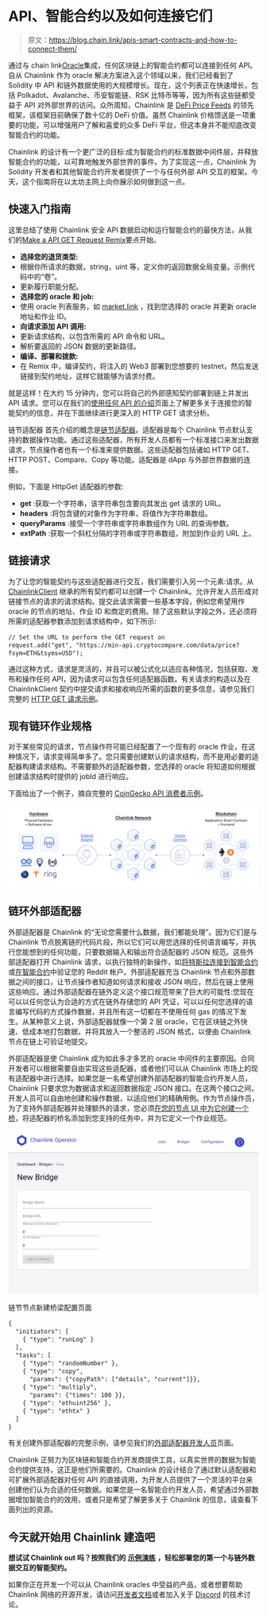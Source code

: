 # API、智能合约以及如何连接它们

> 原文：<https://blog.chain.link/apis-smart-contracts-and-how-to-connect-them/>

通过与 chain link[Oracle](https://chain.link/education/blockchain-oracles)集成，任何区块链上的智能合约都可以连接到任何 API。自从 Chainlink 作为 oracle 解决方案进入这个领域以来，我们已经看到了 Solidity 中 API 和链外数据使用的大规模增长。现在，这个列表正在快速增长，包括 Polkadot、Avalanche、币安智能链、RSK 比特币等等，因为所有这些链都受益于 API 对外部世界的访问。众所周知，Chainlink 是 [DeFi Price Feeds](https://chain.link/solutions/defi) 的领先框架，该框架目前确保了数十亿的 DeFi 价值。虽然 Chainlink 价格馈送是一项重要的功能，可以增强用户了解和喜爱的众多 DeFi 平台，但这本身并不能彻底改变智能合约的功能。

Chainlink 的设计有一个更广泛的目标:成为智能合约的标准数据中间件层，并释放智能合约的功能，以可靠地触发外部世界的事件。为了实现这一点，Chainlink 为 Solidity 开发者和其他智能合约开发者提供了一个与任何外部 API 交互的框架。今天，这个指南将在以太坊主网上向你展示如何做到这一点。

## 快速入门指南

这里总结了使用 Chainlink 安全 API 数据启动和运行智能合约的最快方法，从我们的[Make a API GET Request Remix](https://remix.ethereum.org/#url=https://docs.chain.link/samples/APIRequests/APIConsumer.sol&optimize=false&runs=200&evmVersion=null&version=soljson-v0.8.7+commit.e28d00a7.js)要点开始。

*   **选择您的退货类型:**
*   根据你所请求的数据，string，uint 等，定义你的返回数据全局变量。示例代码中的“卷”。
*   更新履行职能分配。
*   **选择您的 oracle 和 job:**
*   使用 oracle 列表服务，如 [market.link](http://market.link/) ，找到您选择的 oracle 并更新 oracle 地址和作业 ID。
*   **向请求添加 API 调用:**
*   更新请求结构，以包含所需的 API 命令和 URL。
*   解析要返回的 JSON 数据的更新路径。
*   **编译、部署和拨款:**
*   在 Remix 中，编译契约，将注入的 Web3 部署到您想要的 testnet，然后发送链接到契约地址，这样它就能够为请求付费。

就是这样！在大约 15 分钟内，您可以将自己的外部感知契约部署到链上并发出 API 请求。您可以在我们的[使用任何 API 的介绍](https://docs.chain.link/docs/request-and-receive-data)页面上了解更多关于连接您的智能契约的信息，并在下面继续进行更深入的 HTTP GET 请求分析。

链节适配器
首先介绍的概念是[链节适配器](https://docs.chain.link/docs/adapters)。适配器是每个 Chainlink 节点默认支持的数据操作功能。通过这些适配器，所有开发人员都有一个标准接口来发出数据请求，节点操作者也有一个标准来提供数据。这些适配器包括诸如 HTTP GET、HTTP POST、Compare、Copy 等功能。适配器是 dApp 与外部世界数据的连接。

例如，下面是 HttpGet 适配器的参数:

*   **get** :获取一个字符串，该字符串包含要向其发出 get 请求的 URL。
*   **headers** :将包含键的对象作为字符串，将值作为字符串数组。
*   **queryParams** :接受一个字符串或字符串数组作为 URL 的查询参数。
*   **extPath** :获取一个斜杠分隔的字符串或字符串数组，附加到作业的 URL 上。

## **链接请求**

为了让您的智能契约与这些适配器进行交互，我们需要引入另一个元素:请求。从 [ChainlinkClient](https://github.com/smartcontractkit/chainlink/blob/develop/evm-contracts/src/v0.6/ChainlinkClient.sol) 继承的所有契约都可以创建一个 Chainlink。允许开发人员形成对链接节点的请求的请求结构。提交此请求需要一些基本字段，例如您希望用作 oracle 的节点的地址、作业 ID 和商定的费用。除了这些默认字段之外，还必须将所需的适配器参数添加到请求结构中，如下所示:

```
// Set the URL to perform the GET request on
request.add("get", "https://min-api.cryptocompare.com/data/price?fsym=ETH&tsyms=USD");

```

通过这种方式，请求是灵活的，并且可以被公式化以适应各种情况，包括获取、发布和操作任何 API，因为请求可以包含任何适配器函数。有关请求的构造以及在 ChainlinkClient 契约中提交请求和接收响应所需的函数的更多信息，请参见我们完整的 [HTTP GET 请求示例](https://docs.chain.link/docs/make-a-http-get-request)。

## **现有链环作业规格**

对于某些常见的请求，节点操作符可能已经配置了一个现有的 oracle 作业，在这种情况下，请求变得简单多了。您只需要创建默认的请求结构，而不是用必要的适配器构建请求结构。不需要额外的适配器参数，您选择的 oracle 将知道如何根据创建请求结构时提供的 jobId 进行响应。

下面给出了一个例子，摘自完整的 [CoinGecko API 消费者示例](https://docs.chain.link/docs/existing-job-request)。

![A diagram showing how different types of hardware and software can connect to Chainlink oracle networks. ](img/55f9d69811f8e221799b33f337d41919.png)

## **链环外部适配器**

外部适配器是 Chainlink 的“无论您需要什么数据，我们都能处理”。因为它们是与 Chainlink 节点脱离链的代码片段，所以它们可以用您选择的任何语言编写，并执行您能想到的任何功能，只要数据输入和输出符合适配器的 JSON 规范。这些外部适配器打开 Chainlink 请求，以执行独特的新操作，如[将特斯拉连接到智能合约](https://blog.chain.link/create-tesla-smart-contract-rental/)或[在智能合约](https://blog.chain.link/oauth-and-api-authentication-in-smart-contracts-2/)中验证您的 Reddit 帐户。外部适配器充当 Chainlink 节点和外部数据之间的接口，让节点操作者知道如何请求和接收 JSON 响应，然后在链上使用这些响应。通过外部适配器在链外定义这个接口规范带来了巨大的可能性:您现在可以以任何您认为合适的方式在链外存储您的 API 凭证，可以以任何您选择的语言编写代码的方式操作数据，并且所有这一切都在不使用任何 gas 的情况下发生。从某种意义上说，外部适配器就像一个第 2 层 oracle，它在区块链之外快速、低成本地打包数据，并将其放入一个整洁的 JSON 格式，以便由 Chainlink 节点在链上可验证地提交。

外部适配器是使 Chainlink 成为如此多才多艺的 oracle 中间件的主要原因。合同开发者可以根据需要自由实现这些适配器，或者他们可以从 Chainlink 市场上的现有适配器中进行选择。如果您是一名希望创建外部适配器的智能合约开发人员，Chainlink 只要求您为数据请求和返回数据指定 JSON 接口。在这两个接口之间，开发人员可以自由地创建和操作数据，以适应他们的精确用例。作为节点操作员，为了支持外部适配器并处理额外的请求，您必须[在您的节点 UI 中为它创建一个桥](https://docs.chain.link/docs/node-operators#config)，将适配器的桥名添加到您支持的任务中，并为它定义一个作业规范。



![Chainlink Node New Bridge Configuration Page](img/b7fd5e2d27d28b7cb41109b98d3970bd.png)

<figcaption id="caption-attachment-1162" class="wp-caption-text">链节节点新建桥梁配置页面</figcaption>





```
{
  "initiators": [
    { "type": "runLog" }
  ],
  "tasks": [
    { "type": "randomNumber" },
    { "type": "copy",
      "params": {"copyPath": ["details", "current"]}},
    { "type": "multiply",
      "params": {"times": 100 }},
    { "type": "ethuint256" },
    { "type": "ethtx" }
  ]
}

```

有关创建外部适配器的完整示例，请参见我们的[外部适配器开发人员](https://docs.chain.link/docs/developers)页面。

Chainlink 正努力为区块链和智能合约开发商提供工具，以真实世界的数据为智能合约提供支持，这正是他们所需要的。Chainlink 的设计结合了通过默认适配器和可扩展外部适配器对任何 API 的直接调用，为开发人员提供了一个灵活的平台来创建他们认为合适的任何数据。如果您是一名智能合约开发人员，希望通过外部数据增加智能合约的效用，或者只是希望了解更多关于 Chainlink 的信息，请查看下面列出的资源。

## 今天就开始用 Chainlink 建造吧

**想试试 Chainlink out 吗？按照我们的** [**示例演练**](https://docs.chain.link/docs/example-walkthrough) **，轻松部署您的第一个与链外数据交互的智能契约。**

如果你正在开发一个可以从 Chainlink oracles 中受益的产品，或者想要帮助 Chainlink 网络的开源开发，请访问[开发者文档](https://docs.chain.link/)或者加入关于 [Discord](https://discordapp.com/invite/aSK4zew) 的技术讨论。